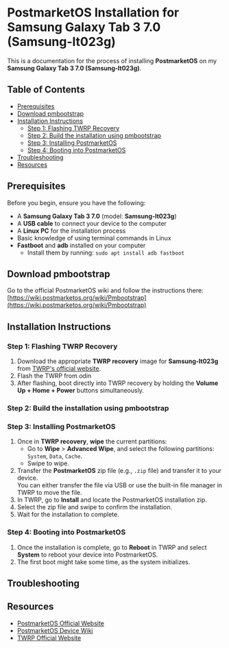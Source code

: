 # PostmarketOS Installation for Samsung Galaxy Tab 3 7.0 (Samsung-lt023g)

This is a documentation for the process of installing **PostmarketOS** on my **Samsung Galaxy Tab 3 7.0 (Samsung-lt023g)**.

## Table of Contents
- [Prerequisites](#prerequisites)
- [Download pmbootstrap](#download-pmbootstrap)
- [Installation Instructions](#installation-instructions)
  - [Step 1: Flashing TWRP Recovery](#step-1-flashing-twrp-recovery)
  - [Step 2: Build the installation using pmbootstrap](#step-2-build-the-installation-using-pmbootstrap)
  - [Step 3: Installing PostmarketOS](#step-3-installing-postmarketos)
  - [Step 4: Booting into PostmarketOS](#step-4-booting-into-postmarketos)
- [Troubleshooting](#troubleshooting)
- [Resources](#resources)

## Prerequisites

Before you begin, ensure you have the following:
- A **Samsung Galaxy Tab 3 7.0** (model: **Samsung-lt023g**)
- A **USB cable** to connect your device to the computer
- A **Linux PC** for the installation process
- Basic knowledge of using terminal commands in Linux
- **Fastboot** and **adb** installed on your computer
  - Install them by running: `sudo apt install adb fastboot`
  
## Download pmbootstrap

  Go to the official PostmarketOS wiki and follow the instructions there:  
  [https://wiki.postmarketos.org/wiki/Pmbootstrap](https://wiki.postmarketos.org/wiki/Pmbootstrap)  

## Installation Instructions

### Step 1: Flashing TWRP Recovery

1. Download the appropriate **TWRP recovery** image for **Samsung-lt023g** from [TWRP's official website](https://twrp.me).
2. Flash the TWRP from odin
3. After flashing, boot directly into TWRP recovery by holding the **Volume Up + Home + Power** buttons simultaneously.

### Step 2: Build the installation using pmbootstrap

### Step 3: Installing PostmarketOS

1. Once in **TWRP recovery**, **wipe** the current partitions:
   - Go to **Wipe** > **Advanced Wipe**, and select the following partitions:  
     `System`, `Data`, `Cache`.
   - Swipe to wipe.
2. Transfer the **PostmarketOS** zip file (e.g., `.zip` file) and transfer it to your device.  
   You can either transfer the file via USB or use the built-in file manager in TWRP to move the file.
3. In TWRP, go to **Install** and locate the PostmarketOS installation zip.
4. Select the zip file and swipe to confirm the installation.
5. Wait for the installation to complete.

### Step 4: Booting into PostmarketOS

1. Once the installation is complete, go to **Reboot** in TWRP and select **System** to reboot your device into PostmarketOS.
2. The first boot might take some time, as the system initializes.

## Troubleshooting

## Resources

- [PostmarketOS Official Website](https://postmarketos.org)
- [PostmarketOS Device Wiki](https://wiki.postmarketos.org)
- [TWRP Official Website](https://twrp.me)
